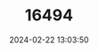 ---
title: "16494"
category: "Pelecus cultratus"
draft: false
date: 2024-02-22 13:03:50
languages:
  English: ["Razor Fish", "Sichel"]
---
